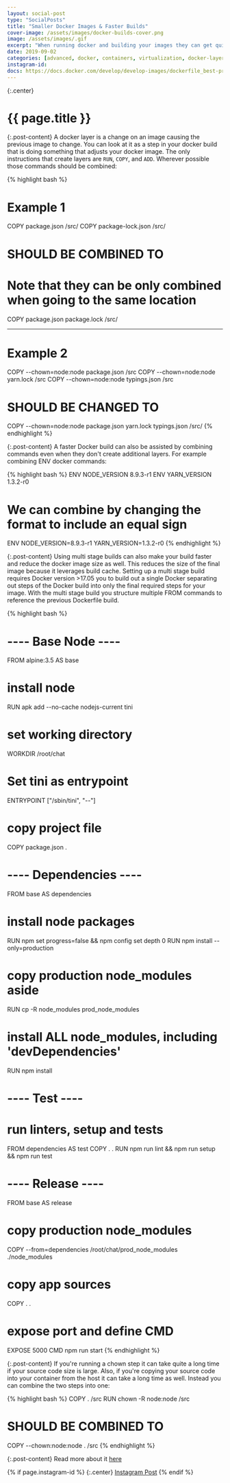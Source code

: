 ```yaml
---
layout: social-post
type: "SocialPosts"
title: "Smaller Docker Images & Faster Builds"
cover-image: /assets/images/docker-builds-cover.png
image: /assets/images/.gif
excerpt: "When running docker and building your images they can get quite large and take a lot of space on your server/registry. "
date: 2019-09-02
categories: [advanced, docker, containers, virtualization, docker-layers]
instagram-id:
docs: https://docs.docker.com/develop/develop-images/dockerfile_best-practices/
---
```

{:.center}
# {{ page.title }}

{:.post-content}
A docker layer is a change on an image causing the previous image to change. You can
look at it as a step in your docker build that is doing something that adjusts
your docker image. The only instructions that create layers are `RUN`, `COPY`, and
`ADD`. Wherever possible those commands should be combined:

{% highlight bash %}
# Example 1
COPY package.json /src/
COPY package-lock.json /src/

# SHOULD BE COMBINED TO
# Note that they can be only combined when going to the same location

COPY package.json package.lock /src/

------------
# Example 2

COPY --chown=node:node package.json /src
COPY --chown=node:node yarn.lock  /src
COPY --chown=node:node typings.json /src

# SHOULD BE CHANGED TO
COPY --chown=node:node package.json yarn.lock typings.json /src/
{% endhighlight %}

{:.post-content}
A faster Docker build can also be assisted by combining commands even when they
don't create additional layers. For example combining ENV docker commands:

{% highlight bash %}
ENV NODE_VERSION 8.9.3-r1
ENV YARN_VERSION 1.3.2-r0

# We can combine by changing the format to include an equal sign
ENV NODE_VERSION=8.9.3-r1 YARN_VERSION=1.3.2-r0
{% endhighlight %}

{:.post-content}
Using multi stage builds can also make your build faster and reduce the docker
image size as well. This reduces the size of the final image because it leverages build
cache. Setting up a multi stage build requires Docker version >17.05
you to build out a single Docker separating out steps of the Docker build
into only the final required steps for your image. With the multi stage build
you structure multiple FROM commands to reference the previous Dockerfile build.

{% highlight bash %}
# ---- Base Node ----
FROM alpine:3.5 AS base
# install node
RUN apk add --no-cache nodejs-current tini
# set working directory
WORKDIR /root/chat
# Set tini as entrypoint
ENTRYPOINT ["/sbin/tini", "--"]
# copy project file
COPY package.json .

#
# ---- Dependencies ----
FROM base AS dependencies
# install node packages
RUN npm set progress=false && npm config set depth 0
RUN npm install --only=production
# copy production node_modules aside
RUN cp -R node_modules prod_node_modules
# install ALL node_modules, including 'devDependencies'
RUN npm install

#
# ---- Test ----
# run linters, setup and tests
FROM dependencies AS test
COPY . .
RUN  npm run lint && npm run setup && npm run test

#
# ---- Release ----
FROM base AS release
# copy production node_modules
COPY --from=dependencies /root/chat/prod_node_modules ./node_modules
# copy app sources
COPY . .
# expose port and define CMD
EXPOSE 5000
CMD npm run start
{% endhighlight %}

{:.post-content}
If you're running a chown step it can take quite a long time if your source code
size is large. Also, if you're copying your source code into your container from
the host it can take a long time as well. Instead you can combine the two steps into one:

{% highlight bash %}
COPY . /src
RUN chown -R node:node /src

# SHOULD BE COMBINED TO

COPY --chown:node:node . /src
{% endhighlight %}

{:.post-content}
Read more about it <a href="{{page.docs}}" target="_blank">here</a>

{% if page.instagram-id %}
{:.center}
<a class="insta-link" href="https://www.instagram.com/p/{{page.instagram-id}}" target="_blank">Instagram Post</a>
{% endif %}
